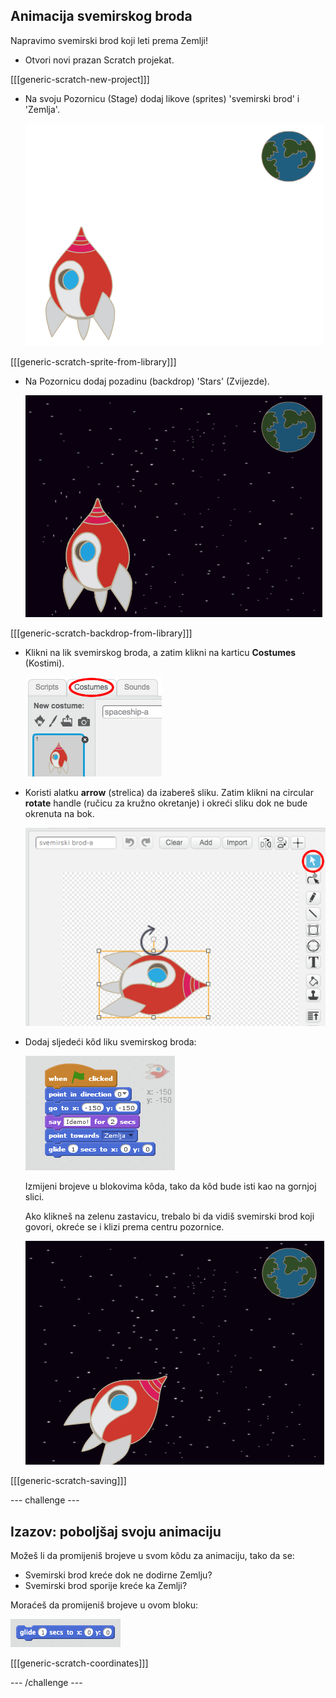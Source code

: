 ## Animacija svemirskog broda

Napravimo svemirski brod koji leti prema Zemlji!

+ Otvori novi prazan Scratch projekat.

[[[generic-scratch-new-project]]]

+ Na svoju Pozornicu (Stage) dodaj likove (sprites) 'svemirski brod' i 'Zemlja'.
    
    ![Likovi svemirskog broda i Zemlje](images/space-sprites.png)

[[[generic-scratch-sprite-from-library]]]

+ Na Pozornicu dodaj pozadinu (backdrop) 'Stars' (Zvijezde).
    
    ![Pozadina 'svemir'](images/space-backdrop.png)

[[[generic-scratch-backdrop-from-library]]]

+ Klikni na lik svemirskog broda, a zatim klikni na karticu **Costumes** (Kostimi).
    
    ![Kostim lika](images/space-costume.png)

+ Koristi alatku **arrow** (strelica) da izabereš sliku. Zatim klikni na circular **rotate** handle (ručicu za kružno okretanje) i okreći sliku dok ne bude okrenuta na bok.
    
    ![Okretanje kostima](images/space-rotate.png)

+ Dodaj sljedeći kôd liku svemirskog broda:
    
    ![Kôd svemirskog broda](images/space-animate.png)
    
    Izmijeni brojeve u blokovima kôda, tako da kôd bude isti kao na gornjoj slici.
    
    Ako klikneš na zelenu zastavicu, trebalo bi da vidiš svemirski brod koji govori, okreće se i klizi prema centru pozornice.
    
    ![Isprobavanje animacije svemirskog broda](images/space-animate-stage.png)

[[[generic-scratch-saving]]]

\--- challenge \---

## Izazov: poboljšaj svoju animaciju

Možeš li da promijeniš brojeve u svom kôdu za animaciju, tako da se:

+ Svemirski brod kreće dok ne dodirne Zemlju?
+ Svemirski brod sporije kreće ka Zemlji?

Moraćeš da promijeniš brojeve u ovom bloku:

![Blok glide (klizi)](images/space-glide.png)

[[[generic-scratch-coordinates]]]

\--- /challenge \---